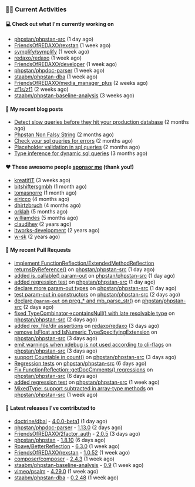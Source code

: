 ### 👨‍💻 Current Activities


#### 💻 Check out what I'm currently working on

- [phpstan/phpstan-src](https://github.com/phpstan/phpstan-src) (1 day ago)
- [FriendsOfREDAXO/rexstan](https://github.com/FriendsOfREDAXO/rexstan) (1 week ago)
- [symplify/symplify](https://github.com/symplify/symplify) (1 week ago)
- [redaxo/redaxo](https://github.com/redaxo/redaxo) (1 week ago)
- [FriendsOfREDAXO/developer](https://github.com/FriendsOfREDAXO/developer) (1 week ago)
- [phpstan/phpdoc-parser](https://github.com/phpstan/phpdoc-parser) (1 week ago)
- [staabm/phpstan-dba](https://github.com/staabm/phpstan-dba) (1 week ago)
- [FriendsOfREDAXO/media_manager_plus](https://github.com/FriendsOfREDAXO/media_manager_plus) (2 weeks ago)
- [zf1s/zf1](https://github.com/zf1s/zf1) (2 weeks ago)
- [staabm/phpstan-baseline-analysis](https://github.com/staabm/phpstan-baseline-analysis) (3 weeks ago)


#### 📜 My recent blog posts

- [Detect slow queries before they hit your production database](https://staabm.github.io/2022/08/16/phpstan-dba-query-plan-analysis.html) (2 months ago)
- [Phpstan Non Falsy String](https://staabm.github.io/2022/08/11/phpstan-non-falsy-string.html) (2 months ago)
- [Check your sql queries for errors](https://staabm.github.io/2022/08/05/phpstan-dba-syntax-error-detection.html) (2 months ago)
- [Placeholder validation in sql queries](https://staabm.github.io/2022/07/30/phpstan-dba-placeholder-validation.html) (2 months ago)
- [Type inference for dynamic sql queries](https://staabm.github.io/2022/07/23/phpstan-dba-inference-placeholder.html) (3 months ago)


#### ❤️ These awesome people [sponsor me](https://github.com/sponsors/staabm) (thank you!)

- [kreatifIT](https://github.com/kreatifIT) (3 weeks ago)
- [bitshiftersgmbh](https://github.com/bitshiftersgmbh) (1 month ago)
- [tomasnorre](https://github.com/tomasnorre) (1 month ago)
- [elricco](https://github.com/elricco) (4 months ago)
- [dhirtzbruch](https://github.com/dhirtzbruch) (4 months ago)
- [orklah](https://github.com/orklah) (5 months ago)
- [williamdes](https://github.com/williamdes) (5 months ago)
- [claudihey](https://github.com/claudihey) (2 years ago)
- [itworks-development](https://github.com/itworks-development) (2 years ago)
- [w-sk](https://github.com/w-sk) (2 years ago)


#### 🔨 My recent Pull Requests

- [implement FunctionReflection/ExtendedMethodReflection returnsByReference()](https://github.com/phpstan/phpstan-src/pull/1899) on [phpstan/phpstan-src](https://github.com/phpstan/phpstan-src) (1 day ago)
- [added is_callable() param-out](https://github.com/phpstan/phpstan-src/pull/1898) on [phpstan/phpstan-src](https://github.com/phpstan/phpstan-src) (1 day ago)
- [added regression test](https://github.com/phpstan/phpstan-src/pull/1897) on [phpstan/phpstan-src](https://github.com/phpstan/phpstan-src) (1 day ago)
- [declare more param-out types](https://github.com/phpstan/phpstan-src/pull/1896) on [phpstan/phpstan-src](https://github.com/phpstan/phpstan-src) (1 day ago)
- [test param-out in constructors](https://github.com/phpstan/phpstan-src/pull/1895) on [phpstan/phpstan-src](https://github.com/phpstan/phpstan-src) (2 days ago)
- [declare `@param-out` on preg_* and mb_parse_str()](https://github.com/phpstan/phpstan-src/pull/1891) on [phpstan/phpstan-src](https://github.com/phpstan/phpstan-src) (2 days ago)
- [fixed TypeCombinator-&gt;containsNull() with late resolvable type](https://github.com/phpstan/phpstan-src/pull/1890) on [phpstan/phpstan-src](https://github.com/phpstan/phpstan-src) (2 days ago)
- [added rex_file/dir assertions](https://github.com/redaxo/redaxo/pull/5388) on [redaxo/redaxo](https://github.com/redaxo/redaxo) (3 days ago)
- [remove IsFloat and IsNumeric TypeSpecifyingExtension](https://github.com/phpstan/phpstan-src/pull/1880) on [phpstan/phpstan-src](https://github.com/phpstan/phpstan-src) (3 days ago)
- [emit warnings when xdebug is not used according to cli-flags](https://github.com/phpstan/phpstan-src/pull/1878) on [phpstan/phpstan-src](https://github.com/phpstan/phpstan-src) (3 days ago)
- [support Countable in count()](https://github.com/phpstan/phpstan-src/pull/1876) on [phpstan/phpstan-src](https://github.com/phpstan/phpstan-src) (3 days ago)
- [Regression tests](https://github.com/phpstan/phpstan-src/pull/1865) on [phpstan/phpstan-src](https://github.com/phpstan/phpstan-src) (6 days ago)
- [Fix FunctionReflection::getDocCmments() regressions](https://github.com/phpstan/phpstan-src/pull/1862) on [phpstan/phpstan-src](https://github.com/phpstan/phpstan-src) (6 days ago)
- [added regression test](https://github.com/phpstan/phpstan-src/pull/1854) on [phpstan/phpstan-src](https://github.com/phpstan/phpstan-src) (1 week ago)
- [MixedType: support subtracted in array-type methods](https://github.com/phpstan/phpstan-src/pull/1852) on [phpstan/phpstan-src](https://github.com/phpstan/phpstan-src) (1 week ago)


#### 🔭 Latest releases I've contributed to

- [doctrine/dbal](https://github.com/doctrine/dbal) - [4.0.0-beta1](https://github.com/doctrine/dbal/releases/tag/4.0.0-beta1) (1 day ago)
- [phpstan/phpdoc-parser](https://github.com/phpstan/phpdoc-parser) - [1.13.0](https://github.com/phpstan/phpdoc-parser/releases/tag/1.13.0) (2 days ago)
- [FriendsOfREDAXO/2factor_auth](https://github.com/FriendsOfREDAXO/2factor_auth) - [2.0.5](https://github.com/FriendsOfREDAXO/2factor_auth/releases/tag/2.0.5) (3 days ago)
- [phpstan/phpstan](https://github.com/phpstan/phpstan) - [1.8.10](https://github.com/phpstan/phpstan/releases/tag/1.8.10) (6 days ago)
- [Roave/BetterReflection](https://github.com/Roave/BetterReflection) - [6.3.0](https://github.com/Roave/BetterReflection/releases/tag/6.3.0) (1 week ago)
- [FriendsOfREDAXO/rexstan](https://github.com/FriendsOfREDAXO/rexstan) - [1.0.52](https://github.com/FriendsOfREDAXO/rexstan/releases/tag/1.0.52) (1 week ago)
- [composer/composer](https://github.com/composer/composer) - [2.4.3](https://github.com/composer/composer/releases/tag/2.4.3) (1 week ago)
- [staabm/phpstan-baseline-analysis](https://github.com/staabm/phpstan-baseline-analysis) - [0.9](https://github.com/staabm/phpstan-baseline-analysis/releases/tag/0.9) (1 week ago)
- [vimeo/psalm](https://github.com/vimeo/psalm) - [4.29.0](https://github.com/vimeo/psalm/releases/tag/4.29.0) (1 week ago)
- [staabm/phpstan-dba](https://github.com/staabm/phpstan-dba) - [0.2.48](https://github.com/staabm/phpstan-dba/releases/tag/0.2.48) (1 week ago)
